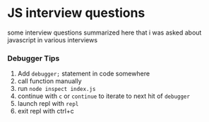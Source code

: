 # JS interview questions

some interview questions summarized here that i was asked about javascript in various interviews



### Debugger Tips

1. Add `debugger;` statement in code somewhere
2. call function manually
3. run `node inspect index.js`
4. continue with `c` or `continue` to iterate to next hit of `debugger`
5. launch repl with `repl` 
6. exit repl with ctrl+c